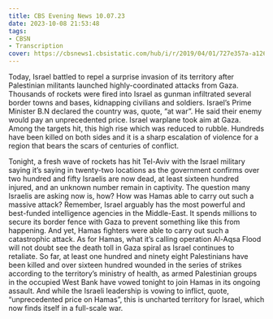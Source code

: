 ```yaml
---
title: CBS Evening News 10.07.23
date: 2023-10-08 21:53:48
tags:
- CBSN
- Transcription
cover: https://cbsnews1.cbsistatic.com/hub/i/r/2019/04/01/727e357a-a126-4138-a2c5-4d3222669d57/thumbnail/640x360/3ff2761028dc5c65cc4f07acd54bcd5c/cbsn2-logo-1920x1080.jpg
---
```

Today, Israel battled to repel a surprise invasion of its territory after Palestinian militants launched highly-coordinated attacks from Gaza. Thousands of rockets were fired into Israel as gunman infiltrated several border towns and bases, kidnapping civilians and soldiers. Israel’s Prime Minister B.N declared the country was, quote, “at war”. He said their enemy would pay an unprecedented price. Israel warplane took aim at Gaza. Among the targets hit, this high rise which was reduced to rubble. Hundreds have been killed on both sides and it is a sharp escalation of violence for a region that bears the scars of centuries of conflict. 

Tonight, a fresh wave of rockets has hit Tel-Aviv with the Israel military saying it’s saying in twenty-two locations as the government confirms over two hundred and fifty Israelis are now dead, at least sixteen hundred injured, and an unknown number remain in captivity. The question many Israelis are asking now is, how? How was Hamas able to carry out such a massive attack? Remember, Israel arguably has the most powerful and best-funded intelligence agencies in the Middle-East. It spends millions to secure its border fence with Gaza to prevent something like this from happening. And yet, Hamas fighters were able to carry out such a catastrophic attack. As for Hamas, what it’s calling operation Al-Aqsa Flood will not doubt see the death toll in Gaza spiral as Israel continues to retaliate. So far, at least one hundred and ninety eight Palestinians have been killed and over sixteen hundred wounded in the series of strikes according to the territory’s ministry of health, as armed Palestinian groups in the occupied West Bank have vowed tonight to join Hamas in its ongoing assault. And while the Israeli leadership is vowing to inflict, quote, “unprecedented price on Hamas”, this is uncharted territory for Israel, which now finds itself in a full-scale war. 
